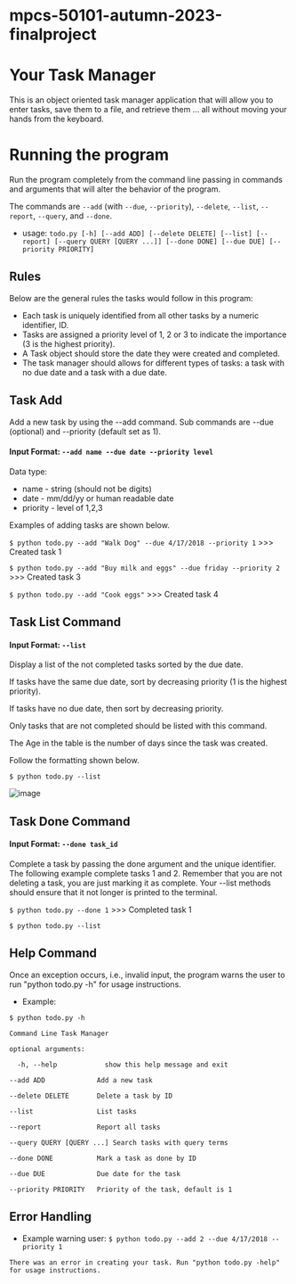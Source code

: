 # mpcs-50101-autumn-2023-finalproject

# Your Task Manager

This is an object oriented task manager application that will allow you to enter tasks, save them to a file, and retrieve them ... all without moving your hands from the keyboard.

# Running the program
Run the program completely from the command line passing in commands and arguments that will alter the behavior of the program.

The commands are `--add` (with `--due`, `--priority`), `--delete`, `--list`, `--report`, `--query`, and `--done`.  

- usage: 
`todo.py [-h] [--add ADD] [--delete DELETE] [--list] [--report] [--query QUERY [QUERY ...]] [--done DONE] [--due DUE] [--priority PRIORITY]`

## Rules
Below are the general rules the tasks would follow in this program:

- Each task is uniquely identified from all other tasks by a numeric identifier, ID.
- Tasks are assigned a priority level of 1, 2 or 3 to indicate the importance (3 is the highest priority).
- A Task object should store the date they were created and completed.
- The task manager should allows for different types of tasks: a task with no due date and a task with a due date.


## Task Add
Add a new task by using the --add command. Sub commands are --due (optional) and --priority (default set as 1). 
#### Input Format: `--add name --due date --priority level`
Data type:
- name - string (should not be digits)
- date - mm/dd/yy or human readable date
- priority - level of 1,2,3

Examples of adding tasks are shown below.

`$ python todo.py --add "Walk Dog" --due 4/17/2018 --priority 1` >>> Created task 1

`$ python todo.py --add "Buy milk and eggs" --due friday --priority 2` >>> Created task 3

`$ python todo.py --add "Cook eggs"` >>> Created task 4

## Task List Command
#### Input Format: `--list`
Display a list of the not completed tasks sorted by the due date. 

If tasks have the same due date, sort by decreasing priority (1 is the highest priority). 

If tasks have no due date, then sort by decreasing priority.

Only tasks that are not completed should be listed with this command. 

The Age in the table is the number of days since the task was created.

Follow the formatting shown below.

`$ python todo.py --list`

![image](https://github.com/rhythm0/mpcs-50101-autumn-2023-finalproject-rhythm0/assets/66907386/450d7d96-71ef-475e-9c03-ea05cbf85af3)


## Task Done Command
#### Input Format: `--done task_id`
Complete a task by passing the done argument and the unique identifier. The following example complete tasks 1 and 2. Remember that you are not deleting a task, you are just marking it as complete. Your --list methods should ensure that it not longer is printed to the terminal.

`$ python todo.py --done 1` >>> Completed task 1

`$ python todo.py --list`



## Help Command 
Once an exception occurs, i.e., invalid input, the program warns the user to run "python todo.py -h" for usage instructions. 
- Example: 

`$ python todo.py -h`

`Command Line Task Manager`

`optional arguments:`

`  -h, --help            show this help message and exit`

  `--add ADD             Add a new task`

  `--delete DELETE       Delete a task by ID`

  `--list                List tasks`

  `--report              Report all tasks`

  `--query QUERY [QUERY ...] Search tasks with query terms`

  `--done DONE           Mark a task as done by ID`

  `--due DUE             Due date for the task`

  `--priority PRIORITY   Priority of the task, default is 1`
  

## Error Handling
- Example warning user:
`$ python todo.py --add 2 --due 4/17/2018 --priority 1`

`There was an error in creating your task. Run "python todo.py -help" for usage instructions.`
